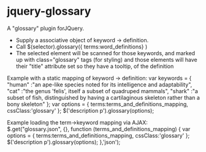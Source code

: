 # jquery-glossary
A "glossary" plugin forJQuery.

- Supply a associative object of keyword -> definition.
- Call $(selector).glossary({ terms:word_definitions} )
- The selected element will be scanned for those keywords, and marked up with class="glossary" tags (for styling) and those elements will have their "title" attribute set so they have a tooltip, of the definition


Example with a static mapping of keyword -> definition:
    var keywords = {
        "human" :"an ape-like species noted for its intelligence and adaptability",
        "cat" :"the genus 'felis', itself a subset of quadruped mammals",
        "shark" :"a subset of fish, distinguished by having a cartilaginous skeleton rather than a bony skeleton"
    };
    var options = { terms:terms_and_definitions_mapping, cssClass:'glossary' };
    $('description p').glossary(options);

Example loading the term->keyword mapping via AJAX:
    $.get("glossary.json", {}, function (terms_and_definitions_mapping) {
        var options = { terms:terms_and_definitions_mapping, cssClass:'glossary' };
        $('description p').glossary(options);
    },'json');
